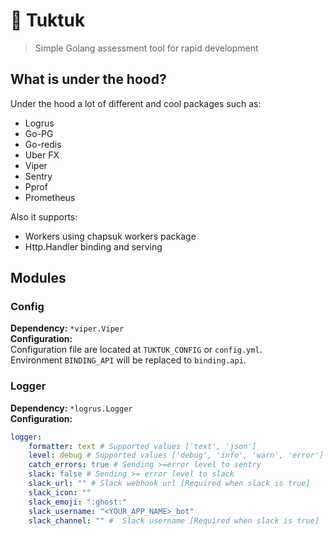 # 🚌 Tuktuk
> Simple Golang assessment tool for rapid development

## What is under the hood?
Under the hood a lot of different and cool packages such as:
- Logrus
- Go-PG
- Go-redis
- Uber FX
- Viper
- Sentry
- Pprof
- Prometheus

Also it supports:
- Workers using chapsuk workers package
- Http.Handler binding and serving

## Modules

### Config
**Dependency:** `*viper.Viper`  
**Configuration:**  
Configuration file are located at `TUKTUK_CONFIG` or `config.yml`.  
Environment `BINDING_API` will be replaced to `binding.api`.  


### Logger
**Dependency:** `*logrus.Logger`  
**Configuration:**
```yaml
logger: 
    formatter: text # Supported values ['text', 'json']
    level: debug # Supported values ['debug', 'info', 'warn', 'error']
    catch_errors: true # Sending >=error level to sentry
    slack: false # Sending >= error level to slack 
    slack_url: "" # Slack webhook url [Required when slack is true]
    slack_icon: ""
    slack_emoji: ":ghost:"
    slack_username: "<YOUR_APP_NAME>_bot"
    slack_channel: "" #  Slack username [Required when slack is true]
``` 